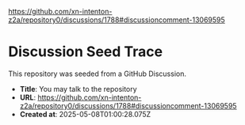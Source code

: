 https://github.com/xn-intenton-z2a/repository0/discussions/1788#discussioncomment-13069595

# Discussion Seed Trace

This repository was seeded from a GitHub Discussion.

- **Title**: You may talk to the repository
- **URL**: https://github.com/xn-intenton-z2a/repository0/discussions/1788#discussioncomment-13069595
- **Created at**: 2025-05-08T01:00:28.075Z
